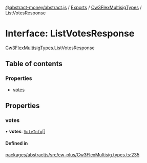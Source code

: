 [@abstract-money/abstract.js](../README.md) / [Exports](../modules.md) / [Cw3FlexMultisigTypes](../modules/Cw3FlexMultisigTypes.md) / ListVotesResponse

# Interface: ListVotesResponse

[Cw3FlexMultisigTypes](../modules/Cw3FlexMultisigTypes.md).ListVotesResponse

## Table of contents

### Properties

- [votes](Cw3FlexMultisigTypes.ListVotesResponse.md#votes)

## Properties

### votes

• **votes**: [`VoteInfo`](Cw3FlexMultisigTypes.VoteInfo.md)[]

#### Defined in

[packages/abstractjs/src/cw-plus/Cw3FlexMultisig.types.ts:235](https://github.com/AbstractSDK/frontend/blob/07410073/packages/abstractjs/src/cw-plus/Cw3FlexMultisig.types.ts#L235)
